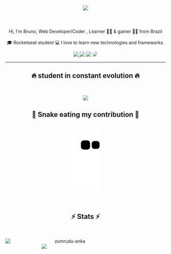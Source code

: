 <h1 align="center">
  <a href="https://git.io/typing-svg">
    <img src="https://readme-typing-svg.herokuapp.com/?lines=Hi+There!+👋;+Myself+Bruno+Faccio!;&center=true&size=30">
  </a>
</h1>

<br>
<p align="center">
  Hi, I'm Bruno, Web Developer/Coder ,  Learner 👨‍💻 &  gamer 👨‍💼 from Brazil 
  <br>
  <br>
  🎓 Rocketseat student  
  💻 I love to learn new technologies and frameworks.
</p>
<div align="center"> 
<a href="https://www.instagram.com/facciobruno/" target="_blank"><img src="https://img.shields.io/badge/-Instagram-%23E4405F?style=for-the-badge&logo=instagram&logoColor=white"</a>
<a href="https://www.youtube.com/@brunofaccio" target="_blank"><img src="https://img.shields.io/badge/YouTube-FF0000?style=for-the-badge&logo=youtube&logoColor=white" target="_blank"></a>
<a href = "mailto:brunofaccio93@gmail.com "> <img src="https://img.shields.io/badge/-Gmail-%23333?style=for-the-badge&logo=gmail&logoColor=white" target="_blank"></a>
<a href="https://www.linkedin.com/in/bruno-faccio-7098b392/" target="_blank"><img src="https://img.shields.io/badge/-LinkedIn-%230077B5?style=for-the-badge&logo=linkedin&logoColor=white" style="border-radius: 30px" target="_blank"></a> 
 </div>

<hr>
<h2 align="center">🔥  student in constant evolution 🔥</h2>
<br>
<p align="center">
  <a href="https://skillicons.dev">
    <img src="https://skillicons.dev/icons?i=css,js,react,php,nodejs,html," />
  </a>
</p>
<div align="center">
  <h2>🐍 Snake eating my contribution 🐍</h2>
  <br>
  <img alt="snake eating my contribution" src="https://github.com/KushalTanna24/KushalTanna24/blob/output/github-contribution-grid-snake.svg">
  <br>
  <br>
  <br>
</div>
  
  <h2 align="center">⚡ Stats ⚡</h2>
<br>
<p align=center>
  <div align=center>
    <a href="https://github.com/denvercoder1/github-readme-streak-stats" title="Go to Source">
      <img align="left" width=390 src="https://github-readme-streak-stats.herokuapp.com/?user=brunofaccio&theme=react&border=61dafb&hide_border=true" alt="zumrudu-anka" />
    </a>
    <a href="https://github.com/anuraghazra/github-readme-stats" title="Go to Source">
      <img align="right" width=390 src="https://github-readme-stats.vercel.app/api?username=brunofaccio&show_icons=true&theme=react&border_color=61dafb&hide_border=true" />
    </a>
  </div>
  
